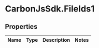# CarbonJsSdk.FileIds1

## Properties

Name | Type | Description | Notes
------------ | ------------- | ------------- | -------------


